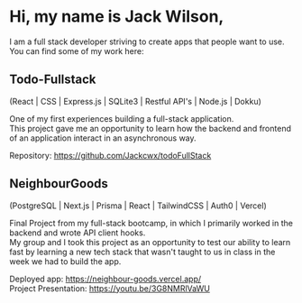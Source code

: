 # Hi, my name is Jack Wilson,
  I am a full stack developer striving to create apps that people want to use. </br>
  You can find some of my work here:

## Todo-Fullstack
  (React | CSS | Express.js | SQLite3 | Restful API's | Node.js | Dokku)
  
  One of my first experiences building a full-stack application. </br>
  This project gave me an opportunity to learn how the backend and frontend of an application interact in an asynchronous way.

  Repository: https://github.com/Jackcwx/todoFullStack </br>

## NeighbourGoods
  (PostgreSQL | Next.js | Prisma | React | TailwindCSS | Auth0 | Vercel)

  Final Project from my full-stack bootcamp, in which I primarily worked in the backend and wrote API client hooks. </br>
  My group and I took this project as an opportunity to test our ability to learn fast by learning a new tech stack that wasn't
  taught to us in class in the week we had to build the app. 

  Deployed app: https://neighbour-goods.vercel.app/ </br>
  Project Presentation: https://youtu.be/3G8NMRlVaWU
